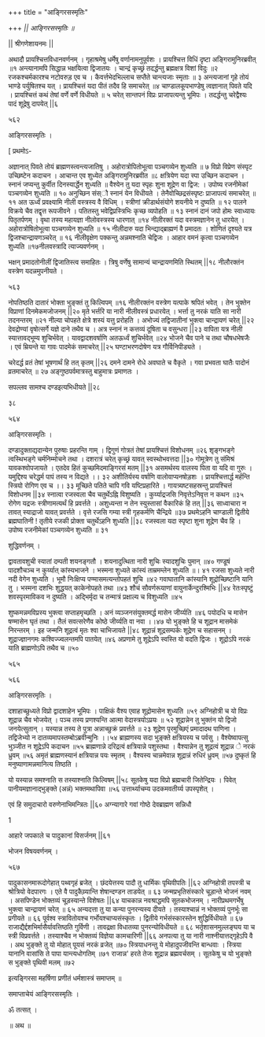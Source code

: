 +++
title = "आङ्गिरसस्मृतिः"

+++
*|| आङ्गिरसस्मृतिः ॥* 

|| श्रीगणेशायनमः || 

अथादौ प्रायश्चित्तविधानवर्णनम् । गृहाश्रमेषु धर्मेषु वर्णानामनुपूर्वशः । प्रायश्चित्त विधिं दृष्टा अङ्गिरामुनिरब्रवीत् ॥१ अन्त्यानामपि सिद्धान्न भक्षयित्वा द्विजातयः । चान्द्रं कृच्छ्रं तदर्द्धन्तु ब्रह्मक्षत्र विशां विदुः ॥२ रजकश्चर्मकारश्च नटोवरुड़ एव च । कैवर्त्तभेदभिल्लाच सप्तैते चान्त्यजाः स्मृताः ॥ ३ अन्त्यजानां गृहे तोयं भाण्डे पर्युषितश्च यत् । प्रायश्चित्तं यदा पीतं तदैव हि समाचरेत् ॥४ चाण्डालकूपभाण्डेषु त्वज्ञानात् पिवते यदि । प्रायश्चित्तं कथं तेषां वर्णे वर्णे विधीयते ॥ ५ चरेत् सान्तपनं विप्रः प्राजापत्यन्तु भूमिपः । तदर्द्धन्तु चरेद्वैश्यः पादं शूद्रेषु दापयेत् ||६ 

५६२ 

आङ्गिरसस्मृतिः । 

[ प्रथमोऽ- 

अज्ञानात् पिवते तोयं ब्राह्मणस्त्वन्त्यजातिषु । अहोरात्रोपितोभूत्वा पञ्चगव्येन शुध्यति ॥ ७ विप्रो विप्रेण संस्पृट उच्छिष्टेन कदाचन । आचान्त एव शुध्येत अङ्गिरामुनिरब्रवीत ॥८ क्षत्रियेण यदा स्पा उच्छिन कदाचन । स्नानं जप्यन्तु कुर्वीत दिनस्यार्द्धेन शुध्यति ॥ वैश्येन तु यदा स्पृहः शुना शूद्रेण वा द्विज: । उपोष्य रजनीमेकां पञ्चगव्येन शुध्यति ॥ १० अनुच्छिन संस्ौ स्नानं येन विधीयते । तेनैवोच्छिद्रसंस्पृष्टः प्राजापत्यं समाचरेत् ॥११ अत ऊर्ध्वं प्रवक्ष्यामि नीली वस्त्रस्य वै विधिम् । स्त्रीणां क्रीडार्थसंयोगे शयनीये न दुष्यति ॥ १२ पालने विक्रये चैव तद्वृत्त रूपजीवने । पतितस्तु भवेद्विप्रस्त्रिभिः कृच्छ व्यपोहति ॥ १३ स्नानं दानं जपो होमः स्वाध्यायः पितृतर्पणम् । वृथा तस्य महायज्ञा नीलोवस्त्रस्य धारणात् ॥१४ नीलीरक्तं यदा वस्त्रमज्ञानेन तु धारयेत् । अहोरात्रोषितोभूत्वा पञ्चगव्येन शुध्यति ॥ १५ नीलीदारु यदा भिन्द्याद्ब्राह्मणं वै प्रमादतः । शोणितं दृश्यते यत्र द्विजश्चान्द्रायणञ्चरेत् ॥ १६ नीलीवृक्षेण पक्कन्तु अन्नमश्नाति चेद्विजः । आहार वमनं कृत्वा पञ्चगव्येन शुध्यति ॥१७नीलवस्त्रादि त्याज्यवर्णनम् । 

भक्षन् प्रमादतोनीलीं द्विजातिस्त्व समाहितः । त्रिषु वर्णेषु सामान्यं चान्द्रायणमिति स्थितम् ||१८ नीलौरक्तंन वस्त्रेण यदन्नमुपनीयते । 

५६३ 

नोपतिष्ठति दातारं भोक्ता भुङ्क्तं तु किल्विपम् ॥१६ नीलीरक्तंन वस्त्रेण यत्पाके श्रपितं भवेत् । तेन भुक्तेन विप्राणां दिनमेकमजोजनम् ||२० मृते भर्त्तरि या नारी नीलीवस्त्रं प्रधारयेत् । भर्त्ता तु नरकं याति सा नारी तदनन्तरम् ॥२१ नील्या चोपहते क्षेत्रे शस्यं यत्तु प्ररोहति । अभोज्यं तद्विजातीनां भुक्त्वा चान्द्रायणं चरेत् ||२२ देवद्रोण्यां वृषोत्सर्गे यज्ञे दाने तथैव च । अत्र स्नानं न कत्तव्यं दूषिता च वसुन्धरा ||२३ वापिता यत्र नीली स्यात्तावद्भूम्य शुचिर्भवेत् । यावद्वादशवर्षाणि अतऊर्ध्वं शुचिर्भवेत् ॥२४ भोजने चैव पाने च तथा चौषधभेषजैः । एवं म्रियन्ते या गावः पादमेकं समाचरेत् ||२५ घण्टाभरणदोषेण यत्र गौर्विनिपीड्यते । 

चरेदर्द्ध व्रतं तेषां भूषणार्थं हि तत् कृतम् ||२६ दमने दामने रोधे अवघाते च वैकृते । गवा प्रभवता घातैः पादोनं व्रतमाचरेत् ॥ २७ अङ्गुष्ठपर्वमात्रस्तु बाहुमात्रः प्रमाणतः । 

सपल्लव सामश्च दण्डइत्यभिधीयते ||२८ 

३८ 

५६४ 

आङ्गिरसस्मृतिः । 

दण्डादुक्ताद्यदान्येन पुरुषाः प्रहरन्ति गाम् । द्विगुणं गोत्रतं तेषां प्रायश्चित्तं विशोधनम् ॥२६ शृङ्गभङ्गे त्वस्थिभङ्गे चर्मनिम्मोचने तथा । दशरात्रं चरेत् कृच्छ्रं यावत् स्वस्थोभवत्तदा ||३० गोमूत्रेण तु संमिश्रं यावकश्वोपजायते । एतदेव हितं कुच्छमिदमाङ्गिरसं मतम् ||३१ असमर्थस्य वालस्य पिता वा यदि वा गुरुः । यमुद्दिश्य चरेद्धर्म पापं तस्य न विद्यते ।। ३२ अशीतिर्यस्य वर्षाणि वालोवाप्यनषोड़शः । प्रायश्चित्तार्द्ध मर्हन्ति स्त्रियो रोगिण एव च ।। ३३ मूच्छिते पतिते चापि गवि यष्टिप्रहारिते । गायत्र्यष्टसहस्रन्तु प्रायश्चित्तं विशोधनम ||३४ स्नात्वा रजस्वला चैव चतुर्थेऽह्नि विशुष्यति । कुर्य्याद्रजसि निवृत्तेऽनिवृत्त न कथन ॥३५ रोगेण यद्रजः स्त्रीणामत्यर्थं हि प्रवर्त्तते । अशुध्यन्ता न तेन स्युस्तासां वैकारिकं हि तत् ||३६ साध्वाचारा न तावत् स्याद्राजो यावत् प्रवर्त्तते । वृत्ते रजसि गम्या स्त्री गृहकर्मणि चैन्द्रिये ॥३७ प्रथमेऽहनि चाण्डाली द्वितीये ब्रह्मघातिनी ! तृतीये रजकी प्रोक्ता चतुर्थेऽहनि शुध्यति ||३८ रजस्वला यदा स्पृष्टा शुना शूद्रेण चैव हि । उपोष्य रजनीमेकां पञ्चगव्येन शुध्यति ॥ ३१ 

शुद्धिवर्णनम् । 

द्वावतावशुची स्यातां दम्पती शयनङ्गतौ । शयनादुत्थिता नारी शुचिः स्यादशुचिः पुमान् ॥४० गण्डूषं पादशौचञ्च न कुर्य्यात् कांस्यभाजने । भस्मना शुध्यते कांस्यं ताम्रमम्लेन शुध्यति ॥। ४१ रजसा शुध्यते नारी नदी वेगेन शुध्यति । भूमौ निःक्षिप्य पण्मासमत्यन्तोपहतं शुचि ॥४२ गवाघातानि कांस्यानि शूद्रोच्छिष्टानि यानि तु । भस्मना दशभिः शुद्धयत् काकेनोपहते तथा ॥४३ शौचं सौवर्णरूयाणां वायुनार्केन्दुरश्मिभिः ||४४ रेतःस्पृष्टुं शवस्पृरमाविकव न दुष्यति । अद्भिर्मृदा च तन्मात्रं प्रक्षाल्य च विशुध्यति ॥४५ 

शुष्कमन्नमविप्रस्य भुक्त्वा सप्ताहमृच्छति । अनं व्यञ्जनसंयुक्तमर्द्ध मासेन जीर्य्यति ॥४६ पयोदधि च मासेन षण्मासेन घृतं तथा । तैलं सवत्सरेणैव कोष्ठे जीर्य्यति वा नवा ।।४७ यो भुङ्क्ते हि च शूद्रान मासमेकं निरन्तरम् । इह जन्मनि शूद्रत्वं मृतः श्वा चाभिजायते ||४८ शूद्रान्नं शूद्रसम्पर्कः शूद्रेण च सहासनम् । शूद्राज्ज्ञानगमः कश्विज्ज्वलन्तमपि पातयेत् ॥४६ अप्रणामे तु शूद्रेऽपि स्वस्ति यो वदति द्विजः । शूद्रोऽपि नरकं याति ब्राह्मणोऽपि तथैव च ॥५० 

५६५ 

५६६ 

आङ्गिरसरमृतिः । 

दशाहाच्छुध्यते विप्रो द्वादशाहेन भूमिपः । पाक्षिकं वैश्य एवाह शूद्रोमासेन शुध्यति ॥५९ अग्निहोत्री च यो विप्रः शूद्रान्न चैव भोजयेत् । पञ्च तस्य प्रणश्यन्ति आत्मा वेदास्त्रयोऽप्रयः ॥ ५२ शूद्रान्नेन तु भुक्तंन यो द्विजो जनयेत्सुतान् । यस्यान्न तस्य ते पुत्रा अन्नाच्छुक्रं प्रवर्त्तते ॥ २३ शूद्रेण पृरमुच्छिएं प्रमादादथ पाणिना । तद्विजेभ्यो न दातव्यमापस्तम्बोऽब्रवीन्मुनिः ।।५४ ब्राह्मणस्य सदा भुङ्क्ते क्षत्रियस्य च पर्वसु । वैश्येष्वापत्सु भुञ्जीत न शूद्रेऽपि कदाचन ॥५५ ब्राह्मणान्ने दरिद्रत्वं क्षत्रियान्ने पशुस्तथा । वैश्यान्नेन तु शूद्रत्वं शूद्रान्न े नरकं ध्रुवम् ॥५६ अमृतं ब्राह्मणस्यानं क्षत्रियान्न पयः स्मृतम् । वैश्यस्य चान्नमेवान्न शूद्रान्नं रुधिरं ध्रुवम् ॥५७ दुष्कृतं हि मनुष्याणामन्नमानित्य तिष्ठति । 

यो यस्यान्न समश्नाति स तस्याश्नाति किल्विषम् ||५८ सूतकेषु यदा विप्रो ब्रह्मचारी जितेन्द्रियः । पिवेत् पानीयमज्ञानाद्भुङ्क्ते (अन्नं) भक्तमथापिवा ॥५६ उत्तार्थ्याचम्य उदकमवतीर्य्य उपस्पृशेत् । 

एवं हि समुदाचारो वरुणेनाभिमन्त्रितः ||६० अग्न्यागारे गवां गोष्ठे देवब्राह्मण सन्निधौ 

1 

आहारे जपकाले च पादुकानां विसर्जनम् ||६१ 

भोजन विषयवर्णनम् । 

५६७ 

पादुकासनमारूदोगेहात् पथ्वगृहं ब्रजेत् । छंदयेत्तस्य पादौ तु धार्मिकः पृथिवीपतिः ||६२ अग्निहोत्री तपस्त्री च श्रोत्रियो वेदपारगः । एते वै पादुकैय्र्यान्ति शेषान्दण्डन ताडयेत् ॥ ६३ जन्मप्रभृतिसंस्कारे चूड़ान्ते भोजनं नवम् । असपिण्डेन भोक्तव्यं चूड़स्यान्ते विशेषतः ||६४ याचकान्न नवश्राद्धमपि सूतकभोजनम् । नारीप्रथमगर्भेषु भुक्त्वा चान्द्रायणं चरेत् ॥ ६५ अन्यदत्ता तु या कन्या पुनरन्यस्य दीयते । तस्याश्चान्नं न भोक्तव्यं पुनर्भूः सा प्रगीयते ॥ ६६ पूर्वश्व स्त्रावितोयश्च गर्भोयश्चाप्यसंस्कृतः । द्वितीये गर्भसंस्कारस्तेन शुद्धिर्विधीयते ॥ ६७ राजाद्यैर्द्दशभिर्मासैर्यावत्तिष्ठति गुर्विणी । तावद्रक्षा विधातव्या पुनरन्योविधीयते ॥ ६८ भर्तृशासनमुल्लङ्घय या च स्त्री विप्रवर्त्तते । तस्याश्चैव न भोक्तव्यं विज्ञेया कामचारिणी ||६६ अनपत्या तु या नारी नाश्नीयात्तद्गृहेऽपि वै । अथ भुङ्क्ते तु यो मोहात् पूयसं नरकं व्रजेत् ॥७० स्त्रियाधनन्तु ये मोहादुपजीवन्ति बान्धवाः । स्त्रिया यानानि वासांसि ते पापा यान्त्यधोगतिम् ॥७१ राजान्न' हरते तेजः शूद्रान्न ब्रह्मवर्चसम् । सूतकेषु च यो भुङ्क्ते स भुङ्क्ते पृथिवी मलम् ॥७२ 

इत्यङ्गिरसा महर्षिणा प्रणीतं धर्मशास्त्रं समाप्तम् ॥ 

समाप्ताचेयं आङ्गिरसस्मृतिः । 

ॐ तत्सत् । 

॥ अथ ॥ 
